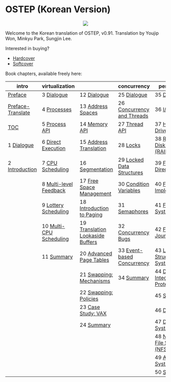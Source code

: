 
# OSTEP (Korean Version)

<p align="center">
  <img src=cover.jpg/>
</p>

Welcome to the Korean translation of OSTEP, v0.91. 
Translation by Youjip Won, Minkyu Park, Sungjin Lee.

Interested in buying?
- [Hardcover](http://www.hongpub.co.kr/sub.php?goPage=view_product&flashpage=&Code=20170523160625)
- [Softcover](http://www.hongpub.co.kr/sub.php?goPage=view_product&flashpage=&Code=20170327120039)

Book chapters, available freely here:

| intro                                     | virtualization                                    |                                                      | concurrency                                             | persistence                                                 | 
| ----------------------------------------- | ------------------------------------------------- | ---------------------------------------------------- | ------------------------------------------------------- | ----------------------------------------------------------- | 
| [Preface](https://ostep.org/Korean/00-preface.pdf)                 | 3 [Dialogue](https://ostep.org/Korean/03-dialogue-virtualization.pdf)      | 12 [Dialogue](https://ostep.org/Korean/12-dialogue-vm.pdf)                    | 25 [Dialogue](https://ostep.org/Korean/25_dialogue-concurrency.pdf)              | 35 [Dialogue](https://ostep.org/Korean/35_dialogue-persistence.pdf)                  | 
| [Preface-Translate](https://ostep.org/Korean/00-preface-tx.pdf)    | 4 [Processes](https://ostep.org/Korean/04-cpu-intro.pdf)                   | 13 [Address Spaces](https://ostep.org/Korean/13-vm-intro.pdf)                 | 26 [Concurrency and Threads](https://ostep.org/Korean/26_threads-intro.pdf)      | 36 [I/O Devices](https://ostep.org/Korean/36_file-devices.pdf)                       | 
| [TOC](https://ostep.org/Korean/00-toc.pdf)                         | 5 [Process API](https://ostep.org/Korean/05-cpu-api.pdf)                   | 14 [Memory API](https://ostep.org/Korean/14-vm-api.pdf)                       | 27 [Thread API](https://ostep.org/Korean/27_threads-api.pdf)                     | 37 [Hard Disk Drives](https://ostep.org/Korean/37_file_disks.pdf)                    | 
| 1 [Dialogue](https://ostep.org/Korean/01-dialogue-threeeasy.pdf)   | 6 [Direct Execution](https://ostep.org/Korean/06-cpu-mechanisms.pdf)       | 15 [Address Translation](https://ostep.org/Korean/15-vm-mechanism.pdf)        | 28 [Locks](https://ostep.org/Korean/28_threads-locks.pdf)                        | 38 [Redundant Disk Arrays (RAID)](https://ostep.org/Korean/38_RAID.pdf)              | 
| 2 [Introduction](https://ostep.org/Korean/02-intro.pdf)            | 7 [CPU Scheduling](https://ostep.org/Korean/07-cpu-sched.pdf)              | 16 [Segmentation](https://ostep.org/Korean/16-vm-segmentation.pdf)            | 29 [Locked Data Structures](https://ostep.org/Korean/29_threads-locks-usage.pdf) | 39 [Files and Directories](https://ostep.org/Korean/39_interlude-file-directory.pdf) | 
|                                                                   | 8 [Multi-level Feedback](https://ostep.org/Korean/08-cpu-sched-mlfq.pdf)   | 17 [Free Space Management](https://ostep.org/Korean/17-vm-freespace.pdf)      | 30 [Condition Variables](https://ostep.org/Korean/30_threads-cv.pdf)             | 40 [File System Implementation](https://ostep.org/Korean/40_FS-implementation.pdf)   | 
|                                                                   | 9 [Lottery Scheduling](https://ostep.org/Korean/09-cpu-sched-lottery.pdf)  | 18 [Introduction to Paging](https://ostep.org/Korean/18-vm-paging.pdf)        | 31 [Semaphores](https://ostep.org/Korean/31_threads-sema.pdf)                    | 41 [Fast File System (FFS)](https://ostep.org/Korean/41_FFS.pdf)                     | 
|                                                                   | 10 [Multi-CPU Scheduling](https://ostep.org/Korean/10-cpu-sched-multi.pdf) | 19 [Translation Lookaside Buffers](https://ostep.org/Korean/19_vm-tlbs.pdf)   | 32 [Concurrency Bugs](https://ostep.org/Korean/32_threads-bugs.pdf)              | 42 [FSCK and Journaling](https://ostep.org/Korean/42_crash-consistency.pdf)          | 
|                                                                   | 11 [Summary](https://ostep.org/Korean/11-cpu-dialogue.pdf)                 | 20 [Advanced Page Tables](https://ostep.org/Korean/20_vm-smalltables.pdf)     | 33 [Event-based Concurrency](https://ostep.org/Korean/33_threads-events.pdf)     | 43 [Log-Structured File System (LFS)](https://ostep.org/Korean/43_LFS.pdf)           |
|                                                                   |                                                                           | 21 [Swapping: Mechanisms](https://ostep.org/Korean/21_vm-beyondphys.pdf)      | 34 [Summary](https://ostep.org/Korean/34_threads_dialogue.pdf)                   | 44 [Data Integrity and Protection](https://ostep.org/Korean/44_data-integrity.pdf)   |
|                                                                   |                                                                           | 22 [Swapping: Policies](https://ostep.org/Korean/22_vm-beyondphys-policy.pdf) |                                                                                 | 45 [Summary](https://ostep.org/Korean/45_file-dialogue.pdf)                          |
|                                                                   |                                                                           | 23 [Case Study: VAX](https://ostep.org/Korean/23_vm-vax.pdf)                  |                                                                                 | 46 [Dialogue](https://ostep.org/Korean/46_dialogue-distribution.pdf)                 |
|                                                                   |                                                                           | 24 [Summary](https://ostep.org/Korean/24_vm-dialogue.pdf)                     |                                                                                 | 47 [Distributed Systems](https://ostep.org/Korean/47_dist-intro.pdf)                 |
|                                                                   |                                                                           |                                                      |                                                                                                         | 48 [Network File System (NFS)](https://ostep.org/Korean/48_NFS.pdf)                  |
|                                                                   |                                                                           |                                                      |                                                                                                         | 49 [Andrew File System (AFS)](https://ostep.org/Korean/49_AFS.pdf)                   |
|                                                                   |                                                                           |                                                      |                                                                                                         | 50 [Summary](https://ostep.org/Korean/50_dist-dialogue.pdf)                          |

